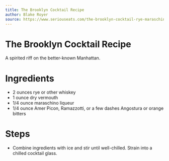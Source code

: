 ```yaml
---
title: The Brooklyn Cocktail Recipe
author: Blake Royer
source: https://www.seriouseats.com/the-brooklyn-cocktail-rye-maraschino-vermouth
---
```

# The Brooklyn Cocktail Recipe
A spirited riff on the better-known Manhattan.
# Ingredients
- 2 ounces rye or other whiskey
- 1 ounce dry vermouth
- 1/4 ounce maraschino liqueur
- 1/4 ounce Amer Picon, Ramazzotti, or a few dashes Angostura or orange bitters
# Steps
- Combine ingredients with ice and stir until well-chilled. Strain into a chilled cocktail glass.
